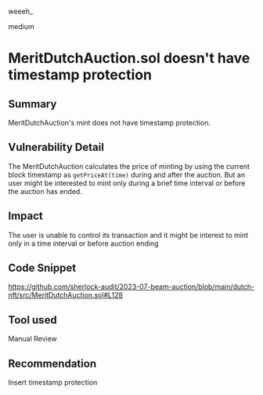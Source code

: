 weeeh_

medium

# MeritDutchAuction.sol doesn't have timestamp protection

## Summary
MeritDutchAuction's mint does not have timestamp protection.

## Vulnerability Detail
The MeritDutchAuction calculates the price of minting by using the current block timestamp as `getPriceAt(time)` during and after the auction. But an user might be interested to mint only during a brief time interval or before the auction has ended.

## Impact
The user is unable to control its transaction and it might be interest to mint only in a time interval or before auction ending

## Code Snippet
https://github.com/sherlock-audit/2023-07-beam-auction/blob/main/dutch-nft/src/MeritDutchAuction.sol#L128
## Tool used

Manual Review

## Recommendation
Insert timestamp protection
